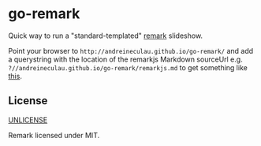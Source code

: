 # go-remark

Quick way to run a "standard-templated" [remark](https://github.com/gnab/remark) slideshow.

Point your browser to `http://andreineculau.github.io/go-remark/` and
add a querystring with the location of the remarkjs Markdown sourceUrl e.g. `?//andreineculau.github.io/go-remark/remarkjs.md`
to get something like [this](http://andreineculau.github.io/go-remark/?//andreineculau.github.io/go-remark/remarkjs.md).

## License

[UNLICENSE](LICENSE)

Remark licensed under MIT.
